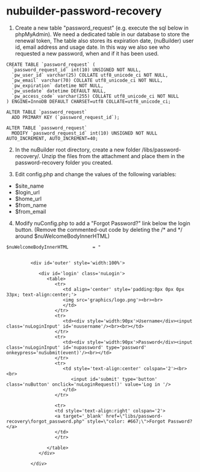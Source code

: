 # nubuilder-password-recovery

1) Create a new table "password_request" (e.g. execute the sql below in phpMyAdmin).
We need a dedicated table in our database to store the renewal token, The table also stores its expiration date, (nuBuilder) user id, email address and usage date.
In this way we also see who requested a new password, when and if it has been used.

```
CREATE TABLE `password_request` (
  `password_request_id` int(10) UNSIGNED NOT NULL,
  `pw_user_id` varchar(25) COLLATE utf8_unicode_ci NOT NULL,
  `pw_email` varchar(70) COLLATE utf8_unicode_ci NOT NULL,
  `pw_expiration` datetime NOT NULL,
  `pw_usedate` datetime DEFAULT NULL,
  `pw_access_code` varchar(255) COLLATE utf8_unicode_ci NOT NULL
) ENGINE=InnoDB DEFAULT CHARSET=utf8 COLLATE=utf8_unicode_ci;

ALTER TABLE `password_request`
  ADD PRIMARY KEY (`password_request_id`);

ALTER TABLE `password_request`
  MODIFY `password_request_id` int(10) UNSIGNED NOT NULL AUTO_INCREMENT, AUTO_INCREMENT=40;
```

2. In the nuBuilder root  directory, create a new folder /libs/password-recovery/. Unzip the files from the attachment and place them in the  password-recovery folder you created.

3.  Edit config.php and change the values of the following variables:
- $site_name
- $login_url
- $home_url
- $from_name
- $from_email

4. Modify nuConfig.php to add a "Forgot Password?" link below the login button.
(Remove the commented-out code by deleting the /* and */ around $nuWelcomeBodyInnerHTML)


```
$nuWelcomeBodyInnerHTML         = "
   
   
         <div id='outer' style='width:100%'>

            <div id='login' class='nuLogin'>
               <table>
                  <tr>
                     <td align='center' style='padding:0px 0px 0px 33px; text-align:center;'>
                     <img src='graphics/logo.png'><br><br>
                     </td>
                  </tr>
                  <tr>
                     <td><div style='width:90px'>Username</div><input class='nuLoginInput' id='nuusername'/><br><br></td>
                  </tr>
                  <tr>
                     <td><div style='width:90px'>Password</div><input class='nuLoginInput' id='nupassword' type='password'  onkeypress='nuSubmit(event)'/><br></td>
                  </tr>
                  <tr>
                     <td style='text-align:center' colspan='2'><br><br>
                        <input id='submit' type='button' class='nuButton' onclick='nuLoginRequest()' value='Log in '/>
                     </td>
                  </tr>
                  
                  <tr>
                  <td style='text-align:right' colspan='2'>
                  <a target='_blank' href=\"libs/password-recovery\forgot_password.php" style=\"color: #667;\">Forgot Password?</a>
                  </td>
                  </tr>

               </table>
            </div>
            
         </div>
```
